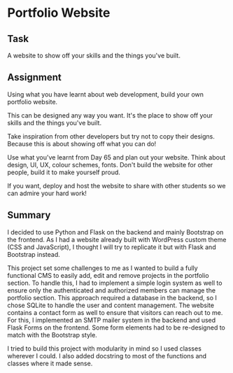 # Portfolio Website

## Task
A website to show off your skills and the things you've built.  

## Assignment
Using what you have learnt about web development, build your own portfolio website.  

This can be designed any way you want. It's the place to show off your skills and the things you've built.  

Take inspiration from other developers but try not to copy their designs. Because this is about showing off what you can do!  

Use what you've learnt from Day 65 and plan out your website. Think about design, UI, UX, colour schemes, fonts. Don't build the website for other people, build it to make yourself proud.  

If you want, deploy and host the website to share with other students so we can admire your hard work!  

## Summary
I decided to use Python and Flask on the backend and mainly Bootstrap on the frontend. As I had a website already built with WordPress custom theme (CSS and JavaScript), I thought I will try to replicate it but with Flask and Bootstrap instead.  

This project set some challenges to me as I wanted to build a fully functional CMS to easily add, edit and remove projects in the portfolio section. To handle this, I had to implement a simple login system as well to ensure only the authenticated and authorized members can manage the portfolio section. This approach required a database in the backend, so I chose SQLite to handle the user and content management. The website contains a contact form as well to ensure that visitors can reach out to me. For this, I implemented an SMTP mailer system in the backend and used Flask Forms on the frontend. Some form elements had to be re-designed to match with the Bootstrap style.  

I tried to build this project with modularity in mind so I used classes wherever I could. I also added docstring to most of the functions and classes where it made sense.  